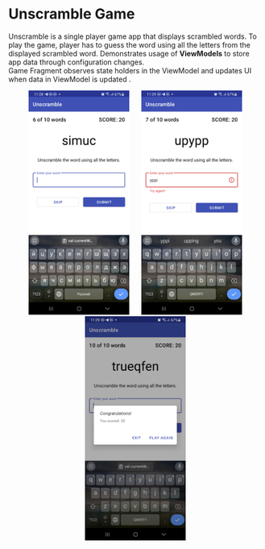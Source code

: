 Unscramble Game
===================================

Unscramble is  a single player game app that displays scrambled words. To play the game, player has
to guess the word using all the letters from the displayed scrambled word. Demonstrates usage of **ViewModels** to store app data through configuration changes.
<br>
Game Fragment observes state holders in the ViewModel and updates UI when data in ViewModel is updated .
<p align="center">
<img src="screenshots/gameplay.png" width="200" hspace="10"/>
<img src="screenshots/errormessage.png" width="200" hspace="10"/>
<img src="screenshots/gameresults.png" width="200" hspace="10"/>
</p>